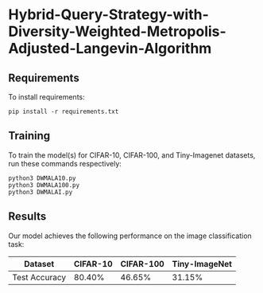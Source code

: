 # Hybrid-Query-Strategy-with-Diversity-Weighted-Metropolis-Adjusted-Langevin-Algorithm

## Requirements

To install requirements:

```setup
pip install -r requirements.txt
```

## Training

To train the model(s) for CIFAR-10, CIFAR-100, and Tiny-Imagenet datasets, run these commands respectively:

```train
python3 DWMALA10.py
python3 DWMALA100.py
python3 DWMALAI.py
```

## Results

Our model achieves the following performance on the image classification task:

|  Dataset     |    CIFAR-10  |   CIFAR-100   |  Tiny-ImageNet |
| ---------------|--------------|-------------- | ---------------| 
|    Test Accuracy     |     80.40%   |     46.65%    |     31.15%     | 

